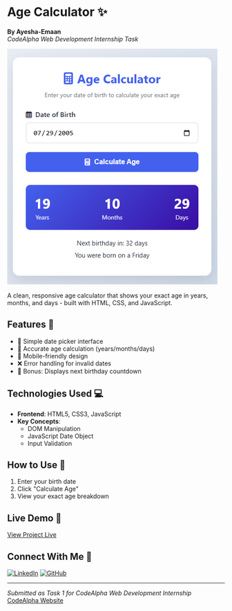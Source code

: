 # Age Calculator ✨

**By Ayesha-Emaan**  
*CodeAlpha Web Development Internship Task*

![Age Calculator Preview](./SS.png)

A clean, responsive age calculator that shows your exact age in years, months, and days - built with HTML, CSS, and JavaScript.

## Features 🌟
- 📅 Simple date picker interface
- 🧮 Accurate age calculation (years/months/days)
- 📱 Mobile-friendly design
- ❌ Error handling for invalid dates
- 🎂 Bonus: Displays next birthday countdown

## Technologies Used 💻
- **Frontend**: HTML5, CSS3, JavaScript
- **Key Concepts**:
  - DOM Manipulation
  - JavaScript Date Object
  - Input Validation

## How to Use 🚀
1. Enter your birth date
2. Click "Calculate Age"
3. View your exact age breakdown

## Live Demo 🔗
[View Project Live](https://ayesha-emaan.github.io/CodeAlpha_AgeCalculator/)

## Connect With Me 👋
[![LinkedIn](https://img.shields.io/badge/LinkedIn-Ayesha--Emaan-blue)](ayesha-emaan-1b5a1b295)
[![GitHub](https://img.shields.io/badge/GitHub-Ayesha--Emaan-black)](https://github.com/Ayesha-Emaan)

---

*Submitted as Task 1 for CodeAlpha Web Development Internship*  
[CodeAlpha Website](https://www.codealpha.tech)
